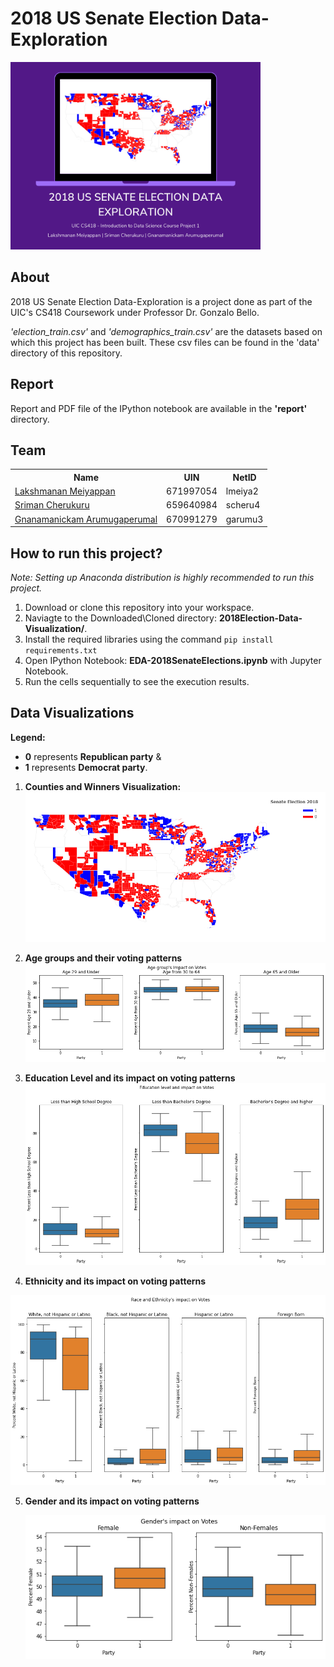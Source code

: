 # 2018 US Senate Election Data-Exploration

<img src="./images/banner.png" style="height:300px">

## About

2018 US Senate Election Data-Exploration is a project done as part of the UIC's CS418 Coursework under Professor Dr. Gonzalo Bello. 

_'election_train.csv'_ and _'demographics_train.csv'_ are the datasets based on which this project has been built. These csv files can be found in the 'data' directory of this repository.

## Report
Report and PDF file of the IPython notebook are available in the **'report'** directory.
## Team
<table>
    <tr>
        <th>Name</th>
        <th>UIN</th>
        <th>NetID</th>
    </tr>
    <tr>
        <td><a href="https://github.com/laxmena">Lakshmanan Meiyappan</a></td>
        <td>671997054</td>
        <td>lmeiya2</td>
    </tr>
    <tr>
        <td><a href="https://github.com/sriman98">Sriman Cherukuru</a></td>
        <td>659640984</td>
        <td>scheru4</td>
    </tr>
    <tr>
        <td><a href="https://github.com/Gnanamanickam">Gnanamanickam Arumugaperumal</a></td>
        <td>670991279</td>
        <td>garumu3</td>
    </tr>
</table>

## How to run this project?
_Note: Setting up Anaconda distribution is highly recommended to run this project._
1. Download or clone this repository into your workspace.
2. Naviagte to the Downloaded\Cloned directory: **2018Election-Data-Visualization/**.
2. Install the required libraries using the command 
    ```pip install requirements.txt```
3. Open IPython Notebook: **EDA-2018SenateElections.ipynb** with Jupyter Notebook.
4. Run the cells sequentially to see the execution results.

## Data Visualizations

**Legend:** 
- **0** represents **Republican party** & 
- **1** represents **Democrat party**.

1. **Counties and Winners Visualization:**
    <img src="./images/geoplot.png" style="max-width:100%">

2. **Age groups and their voting patterns**
    <img src="./images/age-distribution.png" style="max-width:100%">

3. **Education Level and its impact on voting patterns**
    <img src="./images/education-votes-distribution.png" style="max-width:100%">

4. **Ethnicity and its impact on voting patterns**

 <img src="./images/ethinicity-distribution.png" style="max-width:100%">

5. **Gender and its impact on voting patterns**

    <img src="./images/gender-votes-distribution.png" style="max-width:100%">

